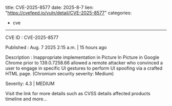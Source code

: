  
title: CVE-2025-8577
date: 2025-8-7
lien: "https://cvefeed.io/vuln/detail/CVE-2025-8577"
categories:
  - cve
---

CVE ID : CVE-2025-8577

Published :  Aug. 7
2025
2:15 a.m. | 15 hours ago

Description : Inappropriate implementation in Picture In Picture in Google Chrome prior to 139.0.7258.66 allowed a remote attacker who convinced a user to engage in specific UI gestures to perform UI spoofing via a crafted HTML page. (Chromium security severity: Medium)

Severity: 4.3 | MEDIUM

Visit the link for more details
such as CVSS details
affected products
timeline
and more...
